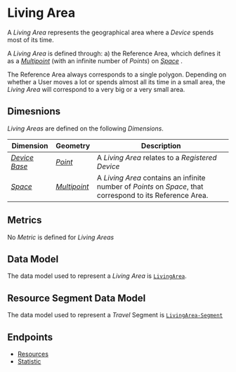 # Living Area

A *Living Area* represents the geographical area where a *Device* spends most of its time.

A *Living Area* is defined through: a) the Reference Area, whcich defines it as a [*Multipoint*](/api/reference/configurations%20and%20operators.md) (with an infinite number of *Points*) on [*Space*](/api/reference/dimensionsdimensions/space.md) .

The Reference Area always corresponds to a single polygon.
Depending on whether a User moves a lot or spends almost all its time in a small area, the *Living Area* will correspond to a very big or a very small area.

## Dimesnions

*Living Areas* are defined on the following *Dimensions*.

Dimension  | Geometry | Description
------------------  |-------------  |---------  
[*Device Base*](/api/reference/dimensionsdimensions/device-base.md)   | [*Point*](/api/reference/configurations%20and%20operators.md)  | A *Living Area* relates to a *Registered Device*
[*Space*](/api/reference/dimensionsdimensions/space.md)   | [*Multipoint*](/api/reference/configurations%20and%20operators.md) | A *Living Area* contains an infinite number of *Points* on *Space*, that correspond to its Reference Area.

## Metrics

No *Metric* is defined for *Living Areas*

## Data Model

The data model used to represent a *Living Area* is [`LivingArea`](/api/reference/data-modelsata-models/resources/platform-created/device-related/living-area.md).


## Resource Segment Data Model

The data model used to represent a *Travel* Segment is [`LivingArea-Segment`](/api/reference/data-modelsata-models/r-segment/living-area.md)

## Endpoints

- [Resources](/api/reference/endpoints/endpoints/resources/platform-created/device-related/detected-position.md)
- [Statistic](/api/reference/endpoints/endpoints/statistics/detected-position.md)


